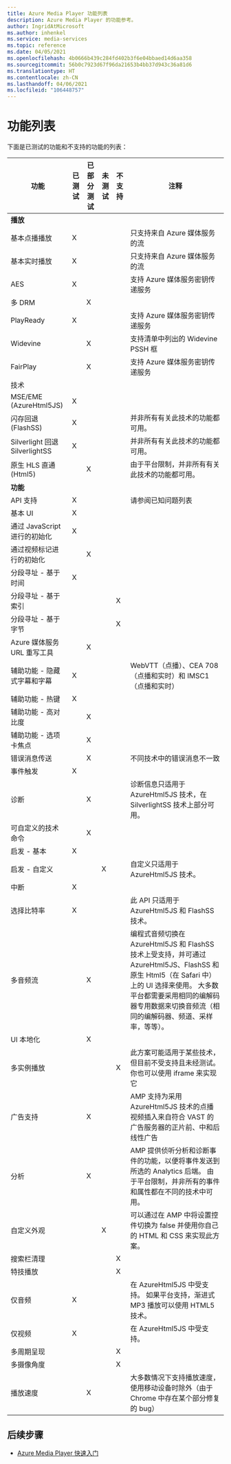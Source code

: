 ```yaml
---
title: Azure Media Player 功能列表
description: Azure Media Player 的功能参考。
author: IngridAtMicrosoft
ms.author: inhenkel
ms.service: media-services
ms.topic: reference
ms.date: 04/05/2021
ms.openlocfilehash: 4b0666b439c284fd402b3f6e04bbaed14d6aa358
ms.sourcegitcommit: 56b0c7923d67f96da21653b4bb37d943c36a81d6
ms.translationtype: HT
ms.contentlocale: zh-CN
ms.lasthandoff: 04/06/2021
ms.locfileid: "106448757"
---
```

# <a name="feature-list"></a>功能列表 #
下面是已测试的功能和不支持的功能的列表：

| 功能 | 已测试 | 已部分测试 | 未测试 | 不支持 | 注释 |
| ------- | ------ | ---------------- | -------- | ----------- | ----- |
| **播放**                                |        |                  |          |             |                                                                                                                      |
| 基本点播播放                | X      |                  |          |             | 只支持来自 Azure 媒体服务的流                                                                      |
| 基本实时播放                     | X      |                  |          |             | 只支持来自 Azure 媒体服务的流                                                                      |
| AES                                     | X      |                  |          |             | 支持 Azure 媒体服务密钥传递服务                                                                   |
| 多 DRM                               |        | X                |          |             |                                                                                                                      |
| PlayReady                               | X      |                  |          |             | 支持 Azure 媒体服务密钥传递服务                                                                   |
| Widevine                                |        | X                |          |             | 支持清单中列出的 Widevine PSSH 框                                                                    |
| FairPlay                                |        | X                |          |             | 支持 Azure 媒体服务密钥传递服务                                                                   |
| 技术                                   |        |                  |          |             |                                                                                                                      |
| MSE/EME (AzureHtml5JS)                  | X      |                  |          |             |                                                                                                                      |
| 闪存回退 (FlashSS)                | X      |                  |          |             | 并非所有有关此技术的功能都可用。                                                                         |
| Silverlight 回退 SilverlightSS      | X      |                  |          |             | 并非所有有关此技术的功能都可用。                                                                         |
| 原生 HLS 直通 (Html5)         |        | X                |          |             | 由于平台限制，并非所有有关此技术的功能都可用。                                            |
| **功能**                                |        |                  |          |             |                                                                                                                      |
| API 支持                             | X      |                  |          |             | 请参阅已知问题列表                                                                                                |
| 基本 UI                                | X      |                  |          |                                                                                                                                    |
| 通过 JavaScript 进行的初始化       | X      |                  |          |             |                                                                                                                      |
| 通过视频标记进行的初始化        |        | X                |          |             |                                                                                                                      |
| 分段寻址 - 基于时间         | X      |                  |          |             |                                                                                                                      |
| 分段寻址 - 基于索引        |        |                  |          | X           |                                                                                                                      |
| 分段寻址 - 基于字节         |        |                  |          | X           |                                                                                                                      |
| Azure 媒体服务 URL 重写工具       |        | X                |          |             |                                                                                                                      |
| 辅助功能 - 隐藏式字幕和字幕  | X      |                 |          |             |  WebVTT（点播）、CEA 708（点播和实时）和 IMSC1（点播和实时）                                                       |
| 辅助功能 - 热键                 | X      |                  |          |             |                                                                                                                      |
| 辅助功能 - 高对比度           |        | X                |          |             |                                                                                                                      |
| 辅助功能 - 选项卡焦点               |        | X                |          |             |                                                                                                                      |
| 错误消息传送                         |        | X                |          |             | 不同技术中的错误消息不一致                                                                         |
| 事件触发                        | X      |                  |          |             |                                                                                                                      |
| 诊断                             |        | X                |          |             | 诊断信息只适用于 AzureHtml5JS 技术，在 SilverlightSS 技术上部分可用。 |
| 可自定义的技术命令                 |        | X                |          |             |                                                                                                                      |
| 启发 - 基本                      | X      |                  |          |             |                                                                                                                      |
| 启发 - 自定义              |        |                  | X        |             | 自定义只适用于 AzureHtml5JS 技术。                                                          |
| 中断                         | X      |                  |          |             |                                                                                                                      |
| 选择比特率                          | X      |                  |          |             | 此 API 只适用于 AzureHtml5JS 和 FlashSS 技术。                                                    |
| 多音频流                      |        | X                |          |             | 编程式音频切换在 AzureHtml5JS 和 FlashSS 技术上受支持，并可通过 AzureHtml5JS、FlashSS 和原生 Html5（在 Safari 中）上的 UI 选择来使用。  大多数平台都需要采用相同的编解码器专用数据来切换音频流（相同的编解码器、频道、采样率，等等）。 |
| UI 本地化                         |        | X                |          |             |                                                                                                                      |
| 多实例播放                 |        |                  |          | X           | 此方案可能适用于某些技术，但目前不受支持且未经测试。 你也可以使用 iframe 来实现它 |
| 广告支持                             |        | X                |          |             | AMP 支持为采用 AzureHtml5JS 技术的点播视频插入来自符合 VAST 的广告服务器的正片前、中和后线性广告 |
| 分析                               |        | X                |          |             | AMP 提供侦听分析和诊断事件的功能，以便将事件发送到所选的 Analytics 后端。  由于平台限制，并非所有的事件和属性都在不同的技术中可用。                                                                            |
| 自定义外观                            |        |                  | X        |             | 可以通过在 AMP 中将设置控件切换为 false 并使用你自己的 HTML 和 CSS 来实现此方案。           |
| 搜索栏清理                      |        |                  |          | X           |                                                                                                                      |
| 特技播放                              |        |                  |          | X           |                                                                                                                      |
| 仅音频                              | X      |                  |          |           | 在 AzureHtml5JS 中受支持。 如果平台支持，渐进式 MP3 播放可以使用 HTML5 技术。                                                                                                        |
| 仅视频                              | X      |                  |          |           | 在 AzureHtml5JS 中受支持。                                                                                                        |
| 多周期呈现               |        |                  |          | X                                                                                                                                  |
| 多摄像角度                  |        |                  |          | X           |                                                                                                                      |
| 播放速度                          |        | X                |          |             | 大多数情况下支持播放速度，使用移动设备时除外（由于 Chrome 中存在某个部分修复的 bug）                 |

## <a name="next-steps"></a>后续步骤 ##
- [Azure Media Player 快速入门](azure-media-player-quickstart.md)
